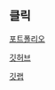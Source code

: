 ## 클릭

[포트폴리오](https://hmchung2.github.io/portfolio/)

[깃허브](https://github.com/hmchung2) 

[깃랩](https://gitlab.com/hmchung1005)

